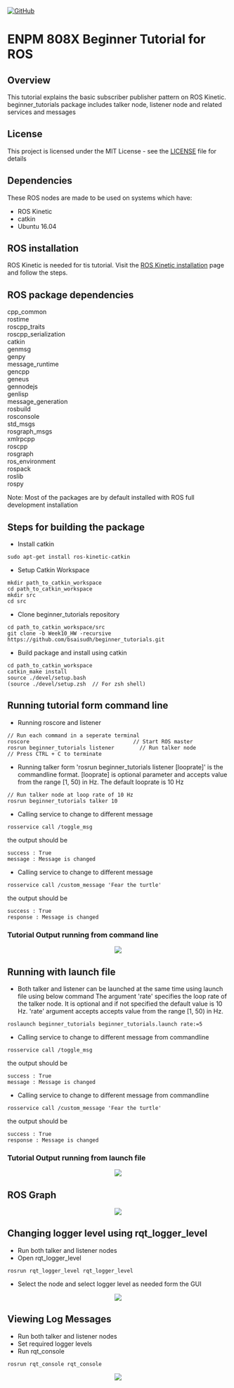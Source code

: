 [![GitHub](https://img.shields.io/github/license/mashape/apistatus.svg)](https://github.com/bsaisudh/beginner_tutorials/blob/master/LICENSE)
# ENPM 808X Beginner Tutorial for ROS

## Overview

This tutorial explains the basic subscriber publisher pattern on ROS Kinetic. beginner_tutorials package includes talker node, listener node and related services and messages

## License

This project is licensed under the MIT License - see the [LICENSE](https://github.com/bsaisudh/beginner_tutorials/blob/master/LICENSE) file for details

## Dependencies

These ROS nodes are made to be used on systems which have:
* ROS Kinetic
* catkin
* Ubuntu 16.04

## ROS installation

ROS Kinetic is needed for tis tutorial. Visit the [ROS Kinetic installation](http://wiki.ros.org/kinetic/Installation) page and follow the steps.

## ROS package dependencies

cpp_common  
rostime  
roscpp_traits  
roscpp_serialization  
catkin  
genmsg  
genpy  
message_runtime  
gencpp  
geneus  
gennodejs  
genlisp  
message_generation  
rosbuild  
rosconsole  
std_msgs  
rosgraph_msgs  
xmlrpcpp  
roscpp  
rosgraph  
ros_environment  
rospack  
roslib  
rospy  

Note: Most of the packages are by default installed with ROS full development installation

## Steps for building the package

* Install catkin 
```
sudo apt-get install ros-kinetic-catkin
```
* Setup Catkin Workspace
```
mkdir path_to_catkin_workspace
cd path_to_catkin_workspace
mkdir src
cd src
```
* Clone beginner_tutorials repository
```
cd path_to_catkin_workspace/src
git clone -b Week10_HW -recursive https://github.com/bsaisudh/beginner_tutorials.git
```
* Build package and install using catkin
```
cd path_to_catkin_workspace
catkin_make install
source ./devel/setup.bash
(source ./devel/setup.zsh  // For zsh shell)
```
## Running tutorial form command line

* Running roscore and listener
```
// Run each command in a seperate terminal
roscore                                 // Start ROS master
rosrun beginner_tutorials listener        // Run talker node
// Press CTRL + C to terminate
```
* Running talker form
  'rosrun beginner_tutorials listener \[looprate\]' is the commandline format.
  \[looprate\] is optional parameter and accepts value from the range \[1, 50) in Hz.
  The default looprate is 10 Hz
```
// Run talker node at loop rate of 10 Hz
rosrun beginner_tutorials talker 10
```
* Calling service to change to different message
```
rosservice call /toggle_msg
```
  the output should be
  ```
  success : True
  message : Message is changed
  ```
* Calling service to change to different message
```
rosservice call /custom_message 'Fear the turtle'
```
  the output should be
  ```
  success : True
  response : Message is changed
  ```

### Tutorial Output running from command line

</p>
<p align="center">
<img src="/readme_images/Listener Talker.png">
</p>
</p>

## Running with launch file

* Both talker and listener can be launched at the same time using launch file using below command
  The argument 'rate' specifies the loop rate of the talker node. It is optional and if not specified the default value is 10 Hz.
  'rate' argument accepts accepts value from the range \[1, 50) in Hz.
```
roslaunch beginner_tutorials beginner_tutorials.launch rate:=5
```
* Calling service to change to different message from commandline
```
rosservice call /toggle_msg
```
  the output should be
  ```
  success : True
  message : Message is changed
  ```
* Calling service to change to different message from commandline
```
rosservice call /custom_message 'Fear the turtle'
```
  the output should be
  ```
  success : True
  response : Message is changed
  ```
### Tutorial Output running from launch file

</p>
<p align="center">
<img src="/readme_images/Listener Talker Launch File.png">
</p>
</p>


## ROS Graph

</p>
<p align="center">
<img src="/readme_images/Listener Talker Graph.png">
</p>
</p>

## Changing logger level using rqt_logger_level

* Run both talker and listener nodes
* Open rqt_logger_level
```
rosrun rqt_logger_level rqt_logger_level
```
* Select the  node and select logger level as needed form the GUI

</p>
<p align="center">
<img src="/readme_images/Logger Level.png">
</p>
</p>

## Viewing Log Messages

* Run both talker and listener nodes
* Set required logger levels
* Run rqt_console
```
rosrun rqt_console rqt_console
```
</p>
<p align="center">
<img src="/readme_images/Logger levels and console.png">
</p>
</p>


